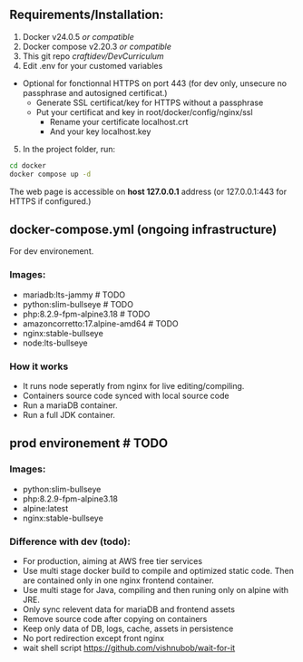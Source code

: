 ## Requirements/Installation:
1. Docker v24.0.5 *or compatible*
2. Docker compose v2.20.3 *or compatible*
3. This git repo *craftidev/DevCurriculum*
4. Edit .env for your customed variables
- Optional for fonctionnal HTTPS on port 443 (for dev only, unsecure no passphrase and autosigned certificat.)
    - Generate SSL certificat/key for HTTPS without a passphrase
    - Put your certificat and key in root/docker/config/nginx/ssl
        - Rename your certificate localhost.crt
        - And your key localhost.key
5. In the project folder, run:
```sh
cd docker
docker compose up -d
```
The web page is accessible on **host 127.0.0.1** address (or 127.0.0.1:443 for HTTPS if configured.)

## docker-compose.yml (ongoing infrastructure)
For dev environement.
### Images:
- mariadb:lts-jammy # TODO
- python:slim-bullseye # TODO
- php:8.2.9-fpm-alpine3.18 # TODO
- amazoncorretto:17.alpine-amd64 # TODO
- nginx:stable-bullseye
- node:lts-bullseye
### How it works
- It runs node seperatly from nginx for live editing/compiling.
- Containers source code synced with local source code
- Run a mariaDB container.
- Run a full JDK container.

## prod environement  # TODO
### Images:
- python:slim-bullseye
- php:8.2.9-fpm-alpine3.18
- alpine:latest
- nginx:stable-bullseye
### Difference with dev (todo):
- For production, aiming at AWS free tier services
- Use multi stage docker build to compile and optimized static code. Then are contained only in one nginx frontend container.
- Use multi stage for Java, compiling and then runing only on alpine with JRE.
- Only sync relevent data for mariaDB and frontend assets
- Remove source code after copying on containers
- Keep only data of DB, logs, cache, assets in persistence
- No port redirection except front nginx
- wait shell script https://github.com/vishnubob/wait-for-it
